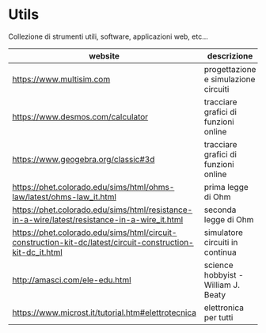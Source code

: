 # Utils

Collezione di strumenti utili, software, applicazioni web, etc...  

|website|descrizione|
|--|--|
|https://www.multisim.com|progettazione e simulazione circuiti|
|https://www.desmos.com/calculator|tracciare grafici di funzioni online|
|https://www.geogebra.org/classic#3d|tracciare grafici di funzioni online|
|https://phet.colorado.edu/sims/html/ohms-law/latest/ohms-law_it.html|prima legge di Ohm|
|https://phet.colorado.edu/sims/html/resistance-in-a-wire/latest/resistance-in-a-wire_it.html|seconda legge di Ohm|
|https://phet.colorado.edu/sims/html/circuit-construction-kit-dc/latest/circuit-construction-kit-dc_it.html|simulatore circuiti in continua|
|http://amasci.com/ele-edu.html|science hobbyist - William J. Beaty|
|https://www.microst.it/tutorial.htm#elettrotecnica|elettronica per tutti|
